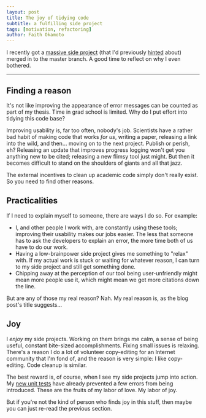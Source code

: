 ```yaml
---
layout: post
title: The joy of tidying code
subtitle: a fulfilling side project
tags: [motivation, refactoring]
author: Faith Okamoto
---
```


I recently got a [massive side project][CheckFilesPR] (that I'd previously
[hinted][ErrorSourceBlog] about) merged in to the master branch. A good time to
reflect on why I even bothered.

----

## Finding a reason

It's not like improving the appearance of error messages can be counted as part
of my thesis. Time in grad school is limited. Why do I put effort into tidying
this code base?

Improving usability is, far too often, nobody's job. Scientists have a rather
bad habit of making code that works _for us_, writing a paper, releasing a link
into the wild, and then... moving on to the next project. Publish or perish, eh?
Releasing an update that improves progress logging won't get you anything new to
be cited; releasing a new flimsy tool just might. But then it becomes difficult
to stand on the shoulders of giants and all that jazz.

The external incentives to clean up academic code simply don't really exist. So
you need to find other reasons.

## Practicalities

If I need to explain myself to someone, there are ways I do so. For example:

* I, and other people I work with, are constantly using these tools; improving
their usability makes our jobs easier. The less that someone has to ask the
developers to explain an error, the more time both of us have to do our work.
* Having a low-brainpower side project gives me something to "relax" with. If my
actual work is stuck or waiting for whatever reason, I can turn to my side
project and still get something done.
* Chipping away at the perception of our tool being user-unfriendly might mean
more people use it, which might mean we get more citations down the line.

But are any of those my real reason? Nah. My real reason is, as the blog post's
title suggests...

## Joy

I _enjoy_ my side projects. Working on them brings me calm, a sense of being
useful, constant bite-sized accomplishments. Fixing small issues is relaxing.
There's a reason I do a lot of volunteer copy-editing for an Internet community
that I'm fond of, and the reason is very simple: I like copy-editing. Code
cleanup is similar.

The best reward is, of course, when I see my side projects jump into action. My
[new unit tests][UnitTestBlog] have already prevented a few errors from being
introduced. These are the fruits of my labor of love. My labor of joy.

But if you're not the kind of person who finds joy in this stuff, then maybe you
can just re-read the previous section.

[CheckFilesPR]: https://github.com/vgteam/vg/pull/4689
[ErrorSourceBlog]: https://faithokamoto.github.io/2025-08-09-include-sources-in-error-messages/
[UnitTestBlog]: https://faithokamoto.github.io/2025-08-02-developing-a-testing-script/